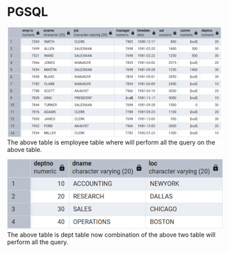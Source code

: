 # PGSQL
![alt text](EmpTable.png)
The above table is employee table where will perform all the query on the above table.

![alt text](dept.png)
The above table is dept table now combination of the above two table will perform all the query.



